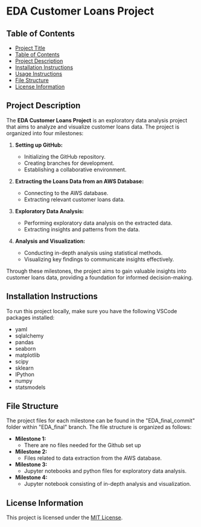 # EDA Customer Loans Project

## Table of Contents
- [Project Title](#project-title)
- [Table of Contents](#table-of-contents)
- [Project Description](#project-description)
- [Installation Instructions](#installation-instructions)
- [Usage Instructions](#usage-instructions)
- [File Structure](#file-structure)
- [License Information](#license-information)

## Project Description
The **EDA Customer Loans Project** is an exploratory data analysis project that aims to analyze and visualize customer loans data. The project is organized into four milestones:

1. **Setting up GitHub:**
   - Initializing the GitHub repository.
   - Creating branches for development.
   - Establishing a collaborative environment.

2. **Extracting the Loans Data from an AWS Database:**
   - Connecting to the AWS database.
   - Extracting relevant customer loans data.

3. **Exploratory Data Analysis:**
   - Performing exploratory data analysis on the extracted data.
   - Extracting insights and patterns from the data.

4. **Analysis and Visualization:**
   - Conducting in-depth analysis using statistical methods.
   - Visualizing key findings to communicate insights effectively.

Through these milestones, the project aims to gain valuable insights into customer loans data, providing a foundation for informed decision-making.

## Installation Instructions
To run this project locally, make sure you have the following VSCode packages installed:
- yaml
- sqlalchemy
- pandas
- seaborn
- matplotlib
- scipy
- sklearn
- IPython
- numpy
- statsmodels

## File Structure
The project files for each milestone can be found in the "EDA_final_commit" folder within "EDA_final" branch. The file structure is organized as follows:
- **Milestone 1:**
  - There are no files needed for the Github set up
- **Milestone 2:**
  - Files related to data extraction from the AWS database.
- **Milestone 3:**
  - Jupyter notebooks and python files for exploratory data analysis.
- **Milestone 4:**
  - Jupyter notebook consisting of in-depth analysis and visualization.

## License Information
This project is licensed under the [MIT License](LICENSE).
